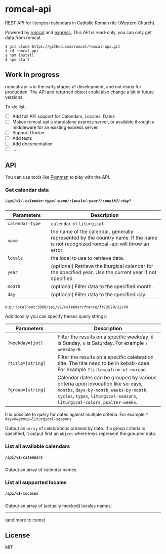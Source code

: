 # romcal-api

REST API for liturgical calendars in Catholic Roman rite (Western Church).

Powered by [romcal](https://github.com/romcal/romcal) and [express](https://github.com/expressjs/express). This API is read-only, you can only get data from romcal.

```
$ git clone https://github.com/romcal/romcal-api.git
$ cd romcal-api
$ npm install
$ npm start
```

## Work in progress

romcal-api is in the early stages of development, and not ready for production. The API and returned object could also change a bit in future versions.

To-do list:
+ [ ] Add full API support for Calendars, Locales, Dates
+ [ ] Makes romcal-api a standalone express server, or available through a middleware for an existing express server.
+ [ ] Support Docker
+ [ ] Add tests
+ [ ] Add documentation
+ [ ] ...

## API

You can use tools like [Postman](https://www.getpostman.com/) to play with the API.

### Get calendar data
##### `/api/v1/:calendar-type/:name/:locale/:year?/:month?/:day?`

| &nbsp;&nbsp;&nbsp;&nbsp;Parameters&nbsp;&nbsp;&nbsp;&nbsp; | Description |
|-----------------|----------------------------|
| `calendar-type` | `calendar` or `liturgical` |
| `name` | the name of the calendar, generally represented by the country name. If the name is not recognized romcal-api will throw an error. |
| `locale` | the local to use to retrieve data. |
| `year` | (optional) Retrieve the liturgical calendar for the specified year. Use the current year if not specified. |
| `month` | (optional) Filter data to the specified month. |
| `day` | (optional) Filter data to the specified day. |

e.g.: `localhost:5000/api/v1/calendar/france/fr/2020/12/08`

Additionally you can specify theses query strings:

| &nbsp;&nbsp;&nbsp;&nbsp;&nbsp;&nbsp;Parameters&nbsp;&nbsp;&nbsp;&nbsp;&nbsp;&nbsp;&nbsp; | Description |
|-----------------|----------------------------|
| `?weekday=[int]` | Filter the results on a specific weekday. `0` is Sunday, `6` is Saturday. For example `?weekday=0`. |
| `?title=[string]` | Filter the results on a specific celebration title. The title need to be in kebab-case. For example `?title=patron-of-europe`. |
| `?group=[string]` | Calendar dates can be grouped by various criteria upon invocation like so: `days`, `months`, `days-by-month`, `weeks-by-month`, `cycles`, `types`, `liturgical-seasons`, `liturgical-colors`, `psalter-weeks`. |

It is possible to query for dates against multiple criteria. For example `?day=0&group=liturgical-seasons`

Output an `array` of celebrations ordered by date. If a group criteria is specified, it output first an `object` where keys represent the grouped data.

### List all available calendars
##### `/api/v1/calendars`

Output an array of calendar names.

### List all supported locales
##### `/api/v1/locales`

Output an array of (actually mocked) locales names.

---

(and more to come)

## License

MIT
